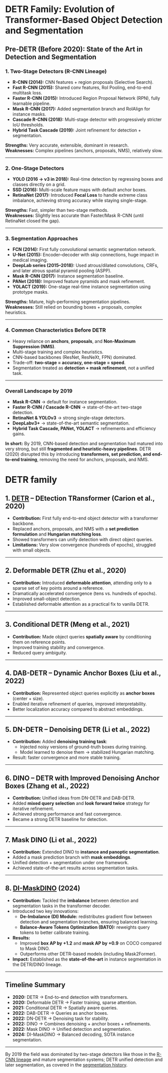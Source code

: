 # DETR Family: Evolution of Transformer-Based Object Detection and Segmentation
## Pre-DETR (Before 2020): State of the Art in Detection and Segmentation

### 1. Two-Stage Detectors (R-CNN Lineage)
- **R-CNN (2014):** CNN features + region proposals (Selective Search).
- **Fast R-CNN (2015):** Shared conv features, RoI Pooling, end-to-end multitask loss.
- **Faster R-CNN (2015):** Introduced Region Proposal Network (RPN), fully learnable pipeline.
- **Mask R-CNN (2017):** Added segmentation branch and RoIAlign for instance masks.
- **Cascade R-CNN (2018):** Multi-stage detector with progressively stricter IoU thresholds.
- **Hybrid Task Cascade (2019):** Joint refinement for detection + segmentation.

**Strengths:** Very accurate, extensible, dominant in research.  
**Weaknesses:** Complex pipelines (anchors, proposals, NMS), relatively slow.

---

### 2. One-Stage Detectors
- **YOLO (2016 → v3 in 2018):** Real-time detection by regressing boxes and classes directly on a grid.
- **SSD (2016):** Multi-scale feature maps with default anchor boxes.
- **RetinaNet (2017):** Introduced **Focal Loss** to handle extreme class imbalance, achieving strong accuracy while staying single-stage.

**Strengths:** Fast, simpler than two-stage methods.  
**Weaknesses:** Slightly less accurate than Faster/Mask R-CNN (until RetinaNet closed the gap).

---

### 3. Segmentation Approaches
- **FCN (2014):** First fully convolutional semantic segmentation network.
- **U-Net (2015):** Encoder–decoder with skip connections, huge impact in medical imaging.
- **DeepLab series (2015–2018):** Used atrous/dilated convolutions, CRFs, and later atrous spatial pyramid pooling (ASPP).
- **Mask R-CNN (2017):** Instance segmentation baseline.
- **PANet (2018):** Improved feature pyramids and mask refinement.
- **YOLACT (2019):** One-stage real-time instance segmentation using prototype masks.

**Strengths:** Mature, high-performing segmentation pipelines.  
**Weaknesses:** Still relied on bounding boxes + proposals, complex heuristics.

---

### 4. Common Characteristics Before DETR
- Heavy reliance on **anchors**, **proposals**, and **Non-Maximum Suppression (NMS)**.
- Multi-stage training and complex heuristics.
- CNN-based backbones (ResNet, ResNeXt, FPN) dominated.
- Trade-off: **two-stage = accuracy, one-stage = speed**.
- Segmentation treated as **detection + mask refinement**, not a unified task.

---

### Overall Landscape by 2019
- **Mask R-CNN** → default for instance segmentation.  
- **Faster R-CNN / Cascade R-CNN** → state-of-the-art two-stage detection.  
- **RetinaNet & YOLOv3** → strong single-stage detectors.  
- **DeepLabv3+** → state-of-the-art semantic segmentation.  
- **Hybrid Task Cascade, PANet, YOLACT** → refinements and efficiency gains.  

**In short:** By 2019, CNN-based detection and segmentation had matured into very strong, but still **fragmented and heuristic-heavy pipelines**. DETR (2020) disrupted this by introducing **transformers, set prediction, and end-to-end training**, removing the need for anchors, proposals, and NMS.

# DETR family
## 1. [DETR](detr.md) – DEtection TRansformer (Carion et al., 2020)
- **Contribution:** First fully end-to-end object detector with a transformer backbone.
- Replaced anchors, proposals, and NMS with a **set prediction formulation** and **Hungarian matching loss**.
- Showed transformers can unify detection with direct object queries.
- **Limitations:** Very slow convergence (hundreds of epochs), struggled with small objects.

---

## 2. Deformable DETR (Zhu et al., 2020)
- **Contribution:** Introduced **deformable attention**, attending only to a sparse set of key points around a reference.
- Dramatically accelerated convergence (tens vs. hundreds of epochs).
- Improved small-object detection.
- Established deformable attention as a practical fix to vanilla DETR.

---

## 3. Conditional DETR (Meng et al., 2021)
- **Contribution:** Made object queries **spatially aware** by conditioning them on reference points.
- Improved training stability and convergence.
- Reduced query ambiguity.

---

## 4. DAB-DETR – Dynamic Anchor Boxes (Liu et al., 2022)
- **Contribution:** Represented object queries explicitly as **anchor boxes** (center + size).
- Enabled iterative refinement of queries, improved interpretability.
- Better localization accuracy compared to abstract embeddings.

---

## 5. DN-DETR – Denoising DETR (Li et al., 2022)
- **Contribution:** Added **denoising training task**:
  - Injected noisy versions of ground-truth boxes during training.
  - Model learned to denoise them → stabilized Hungarian matching.
- Result: faster convergence and more stable training.

---

## 6. DINO – DETR with Improved Denoising Anchor Boxes (Zhang et al., 2022)
- **Contribution:** Unified ideas from DN-DETR and DAB-DETR.
- Added **mixed query selection** and **look forward twice** strategy for iterative refinement.
- Achieved strong performance and fast convergence.
- Became a strong DETR baseline for detection.

---

## 7. Mask DINO (Li et al., 2022)
- **Contribution:** Extended DINO to **instance and panoptic segmentation**.
- Added a mask prediction branch with **mask embeddings**.
- Unified detection + segmentation under one framework.
- Achieved state-of-the-art results across segmentation tasks.

---
## 8. [DI-MaskDINO](di-mask-dino.md) (2024)
- **Contribution:** Tackled the **imbalance** between detection and segmentation tasks in the transformer decoder.
- Introduced two key innovations:
  - **De-Imbalance (DI) Module:** redistributes gradient flow between detection and segmentation branches, ensuring balanced learning.
  - **Balance-Aware Tokens Optimization (BATO):** reweights query tokens to better calibrate training.
- **Results:**
  - Improved **box AP by +1.2** and **mask AP by +0.9** on COCO compared to Mask DINO.
  - Outperforms other DETR-based models (including Mask2Former).
- **Impact:** Established as the **state-of-the-art** in instance segmentation in the DETR/DINO lineage.


---

## Timeline Summary
- **2020:** DETR → End-to-end detection with transformers.  
- **2020:** Deformable DETR → Faster training, sparse attention.  
- **2021:** Conditional DETR → Spatially aware queries.  
- **2022:** DAB-DETR → Queries as anchor boxes.  
- **2022:** DN-DETR → Denoising task for stability.  
- **2022:** DINO → Combines denoising + anchor boxes + refinements.  
- **2022:** Mask DINO → Unified detection and segmentation. 
- **2024:** DI-MaskDINO → Balanced decoding, SOTA instance segmentation.  

---
By 2019 the field was dominated by two-stage detectors like those in the [R-CNN lineage](rcnn-lineage.md) and mature segmentation systems; DETR unified detection and later segmentation, as covered in the [segmentation history](segmentation-dnn-history.md).


